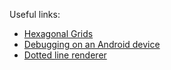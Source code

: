 Useful links:

- [Hexagonal Grids](https://www.redblobgames.com/grids/hexagons/#basics)
- [Debugging on an Android device](https://docs.unity3d.com/Manual/android-debugging-on-an-android-device.html)
- [Dotted line renderer](https://discussions.unity.com/t/how-to-make-a-dotted-line-renderer/215255/6)